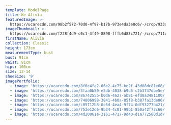 ```yaml
---
template: ModelPage
title: Ke Alivia
featuredImage: >-
  https://ucarecdn.com/98b2f572-70d0-4f97-b17b-973e4da3e8c6/-/crop/933x648/0,418/-/preview/
imageThumbnail: >-
  https://ucarecdn.com/f228f4d9-c0c1-4f49-8898-fffb6d83c721/-/crop/711x922/33,16/-/preview/
firstName: Alivia
collection: Classic
height: 173cm
measurementType: bust
bust: 91cm
waist: 81cm
hips: 100cm
size: 12-14
shoeSize: '9'
imagePortfolio:
  - image: 'https://ucarecdn.com/8f6c4fa2-66e2-4c75-be2f-43d08dc81e68/'
  - image: 'https://ucarecdn.com/3faa0b50-e5db-4038-b9d5-c2b3747dbe5e/'
  - image: 'https://ucarecdn.com/8674255b-b0d6-4627-ab81-efd8a3481100/'
  - image: 'https://ucarecdn.com/74806998-3841-4b0a-85f8-b387fa13de86/'
  - image: 'https://ucarecdn.com/c05712b8-0c6d-4ea4-9f74-0df93277b421/'
  - image: 'https://ucarecdn.com/753e12d6-9b34-4c01-99b1-850a42f73c66/'
  - image: 'https://ucarecdn.com/4d20061e-3161-4717-9d40-d1a772580d1d/'
---
```


